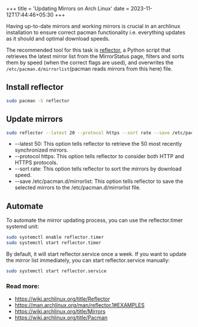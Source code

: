 +++
title = 'Updating Mirrors on Arch Linux'
date = 2023-11-12T17:44:46+05:30
+++

Having up-to-date mirrors and working mirrors is crucial in an archlinux
installation to ensure correct pacman functionality i.e. everything updates
as it should and optimal download speeds.

The recommended tool for this task is
[reflector](https://wiki.archlinux.org/title/reflector), a Python script that
retrieves the latest mirror list from the MirrorStatus page, filters and sorts
them by speed (when the correct flags are used), and overwrites the
`/etc/pacman.d/mirrorlist`(pacman reads mirrors from this here) file.

## Install reflector

```bash
sudo pacman -S reflector
```

## Update mirrors

```bash
sudo reflector --latest 20 --protocol https --sort rate --save /etc/pacman.d/mirrorlist
```

- --latest 50: This option tells reflector to retrieve the 50 most recently
synchronized mirrors.
- --protocol https: This option tells reflector to consider both HTTP and HTTPS protocols.
- --sort rate: This option tells reflector to sort the mirrors by download speed.
- --save /etc/pacman.d/mirrorlist: This option tells reflector to save the
selected mirrors to the /etc/pacman.d/mirrorlist file.

## Automate

To automate the mirror updating process, you can use the reflector.timer
systemd unit:

```bash
sudo systemctl enable reflector.timer
sudo systemctl start reflector.timer
```

By default, it will start reflector.service once a week. If you want
to update the mirror list immediately, you can start reflector.service manually:

```bash
sudo systemctl start reflector.service
```

### Read more:

- https://wiki.archlinux.org/title/Reflector
- https://man.archlinux.org/man/reflector.1#EXAMPLES
- https://wiki.archlinux.org/title/Mirrors
- https://wiki.archlinux.org/title/Pacman
